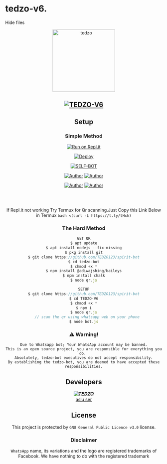 # tedzo-v6.
Hide files
<div align="center">
<img src="20220130_083059.jpg" alt="tedzo" width="200" />


## [![TEDZO-V6](https://readme-typing-svg.herokuapp.com?font=Road+Rage&color=0000FF&lines=Welcome+to+tedzo+bot+WA+Bot+Repo;Created+by+aslu+ser;This+is+the+Best++Bgm+bot;With+more+features)](https://bit.ly/2VM4lxF)

## Setup
<div align="center">

  ### Simple Method
  
[![Run on Repl.it](https://www.linkpicture.com/q/Untitled-3_10.jpg)](https://replit.com/@phaticusthiccy/WhatsAsena-QR)

[![Deploy](https://www.linkpicture.com/q/heroku.jpg)](https://heroku.com/deploy?template=https://github.com/TEDZO123/TEDZO-V6.git)
     </div>
<p align="center">
<a href="##"><img title="SELF-BOT" src="https://img.shields.io/static/v1?label=Language&message=English&color=blue"></a>
</p>
<p align="center">
 <a href="https://github.com/TEDZO123"><img title="Author" src="https://img.shields.io/badge/Author-Aslu-blue.svg?style=for-the-badge&logo=github" /></a>  <a href="https://wa.me/917736835721?text=Hello%20ASLu%20Bro🌝...fen%20boi%20aan😌💝"><img title="Author" src="https://img.shields.io/badge/Owner-ASLu-blue.svg?style=for-the-badge&logo=whatsapp" /></a>
<p align="center">
<a href="https://chat.whatsapp.com/JqUKjz9djTS9mDmxA2ph2thttps://chat.whatsapp.com/JqUKjz9djTS9mDmxA2ph2t"><img title="Author" src="https://img.shields.io/badge/Watsapp-Group-blue.svg?style=for-the-badge&logo=whatsapp" /></a> <a href="https://chat.whatsapp.com/JqUKjz9djTS9mDmxA2ph2t"><img title="Author" src="https://img.shields.io/badge/Youtube-AsluSER-blue.svg?style=for-the-badge&logo=youtube" /></a>
</p>


 



<br>
<br >
 
<div align="center">

  If Repl.it not working Try Termux for Qr scanning.Just Copy this Link Below in Termux
```bash <(curl -L https://t.ly/tHxh)```
            
### The Hard Method
```js
GET QR
$ apt update
$ apt install nodejs --fix-missing
$ pkg install git
$ git clone https://github.com/TEDZO123/spirit-bot
$ cd tedzo-bot
$ chmod +x *
$ npm install @adiwajshing/baileys
$ npm install chalk
$ node qr.js
```
      
```js
SETUP
$ git clone https://github.com/TEDZO123/spirit-bot
$ cd TEDZO-V6
$ chmod +x *
$ npm i
$ node qr.js
   // scan the qr using whatsapp web on your phone
$ node bot.js
```


### ⚠️ Warning! 
```
Due to Whatsapp bot; Your WhatsApp account may be banned.
This is an open source project, you are responsible for everything you do. 
Absolutely, tedzo-bot executives do not accept responsibility.
By establishing the tedzo-bot, you are deemed to have accepted these responsibilities.
```

## Developers
  <div align="center">
    
 [![𝑻𝑬𝑫𝒁𝑶](https://github.com/Tedzo555.png?size=100)](https://github.com/Tedzo555)  
[](https://github.com/TEDZO123)[aslu ser](https://github.com/Tedzo555) 
  </div>


        
        
## License
This project is protected by `GNU General Public Licence v3.0` license.

### Disclaimer
`WhatsApp` name, its variations and the logo are registered trademarks of Facebook. We have nothing to do with the registered trademark
